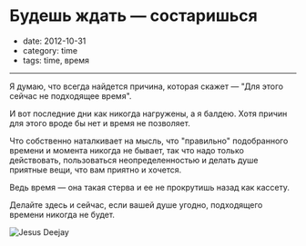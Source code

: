 # Будешь ждать &mdash; состаришься

- date: 2012-10-31
- category: time
- tags: time, время

------

<p style="font-face: arial;">
Я думаю, что всегда найдется причина, которая скажет &mdash; "Для этого сейчас не подходящее время".

И вот последние дни как никогда нагружены, а я балдею. Хотя причин для этого вроде бы нет и время не позволяет.

Что собственно наталкивает на мысль, что "правильно" подобранного времени и момента никогда не бывает, 
так что надо только действовать, пользоваться неопределенностью и делать душе приятные вещи, что вам приятно и хочется.

Ведь время &mdash; она такая стерва и ее не прокрутишь назад как кассету.

Делайте здесь и сейчас, если вашей душе угодно, подходящего времени никогда не будет.
</div>

![Jesus Deejay][]


[Jesus Deejay]: http://imanhodjaev.com/media/jesus-deejay.jpeg

